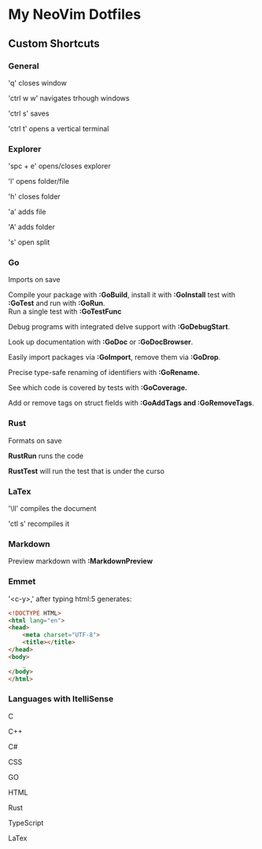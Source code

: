 # My NeoVim Dotfiles

## Custom Shortcuts

### General

'q' closes window

'ctrl w w' navigates trhough windows

'ctrl s' saves

'ctrl t' opens a vertical terminal

### Explorer

'spc + e'  opens/closes explorer

'l' opens folder/file

'h' closes folder

'a' adds file

'A' adds folder

's' open split

### Go

Imports on save

Compile your package with **:GoBuild**, install it with **:GoInstall**  test with **:GoTest** and run with **:GoRun**.   
Run a single test with **:GoTestFunc**

Debug programs with integrated delve support with **:GoDebugStart**.

Look up documentation with **:GoDoc** or **:GoDocBrowser**.

Easily import packages via **:GoImport**, remove them via **:GoDrop**.

Precise type-safe renaming of identifiers with **:GoRename.**

See which code is covered by tests with **:GoCoverage.**

Add or remove tags on struct fields with **:GoAddTags and :GoRemoveTags**.

### Rust

Formats on save

**RustRun** runs the code

**RustTest** will run the test that is under the curso

### LaTex

'\ll' compiles the document

'ctl s' recompiles it

### Markdown

Preview markdown with **:MarkdownPreview**

### Emmet

'\<c-y\>,' after typing html:5 generates:

```html
<!DOCTYPE HTML>
<html lang="en">
<head>
	<meta charset="UTF-8">
	<title></title>
</head>
<body>
	_
</body>
</html>
```

### Languages with ItelliSense

 C

 C++

 C#

 CSS

 GO

 HTML

 Rust

 TypeScript

 LaTex

